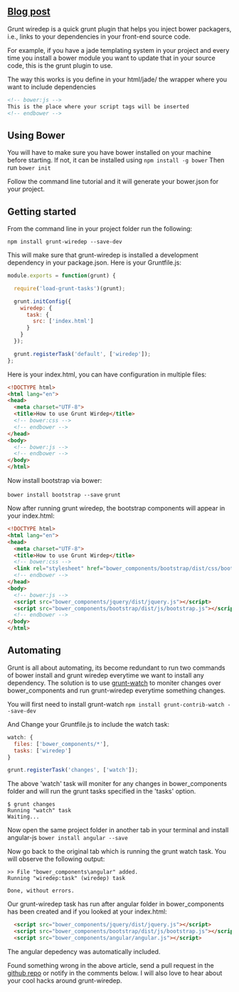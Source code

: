 ## [Blog post](http://grunt-tasks.com/grunt-wiredep/ "grunt wiredep")

Grunt wiredep is a quick grunt plugin that helps you inject bower packagers, i.e., links to your dependencies in your front-end source code.

For example, if you have a jade templating system in your project and every time you install a bower module you want to update that in your source code, this is the grunt plugin to use.

The way this works is you define in your html/jade/<insert templating engine> the wrapper where you want to include dependencies

```html
<!-- bower:js -->
This is the place where your script tags will be inserted
<!-- endbower -->
```

## Using Bower

You will have to make sure you have bower installed on your machine before starting.
If not, it can be installed using `npm install -g bower`
Then run `bower init`

Follow the command line tutorial and it will generate your bower.json for your project.

## Getting started

From the command line in your project folder run the following:

`npm install grunt-wiredep --save-dev`

This will make sure that grunt-wiredep is installed a development dependency in your package.json.
Here is your Gruntfile.js:
```js
module.exports = function(grunt) {

  require('load-grunt-tasks')(grunt);

  grunt.initConfig({
    wiredep: {
      task: {
        src: ['index.html']
      }
    }
  });

  grunt.registerTask('default', ['wiredep']);
};
```

Here is your index.html, you can have configuration in multiple files:

```html
<!DOCTYPE html>
<html lang="en">
<head>
  <meta charset="UTF-8">
  <title>How to use Grunt Wirdep</title>
  <!-- bower:css -->
  <!-- endbower -->
</head>
<body>
  <!-- bower:js -->
  <!-- endbower -->
</body>
</html>
```

Now install bootstrap via bower:

`bower install bootstrap --save`
`grunt`

Now after running grunt wiredep, the bootstrap components will appear in your index.html:

```html
<!DOCTYPE html>
<html lang="en">
<head>
  <meta charset="UTF-8">
  <title>How to use Grunt Wirdep</title>
  <!-- bower:css -->
  <link rel="stylesheet" href="bower_components/bootstrap/dist/css/bootstrap.css" />
  <!-- endbower -->
</head>
<body>
  <!-- bower:js -->
  <script src="bower_components/jquery/dist/jquery.js"></script>
  <script src="bower_components/bootstrap/dist/js/bootstrap.js"></script>
  <!-- endbower -->
</body>
</html>
```

## Automating

Grunt is all about automating, its become redundant to run two commands of bower install and grunt wiredep everytime we want to install any dependency.
The solution is to use [grunt-watch](http://grunt-tasks.com/grunt-contrib-watch/) to moniter changes over bower_components and run grunt-wiredep everytime something changes.

You will first need to install grunt-watch
`npm install grunt-contrib-watch --save-dev`

And Change your Gruntfile.js to include the watch task:
```js
watch: {
  files: ['bower_components/*'],
  tasks: ['wiredep']
}

grunt.registerTask('changes', ['watch']);
```

The above 'watch' task will moniter for any changes in bower_components folder and will run the grunt tasks specified in the 'tasks' option.

```
$ grunt changes
Running "watch" task
Waiting...
```

Now open the same project folder in another tab in your terminal and install angular-js
`bower install angular --save`

Now go back to the original tab which is running the grunt watch task. You will observe the following output:

```
>> File "bower_components\angular" added.
Running "wiredep:task" (wiredep) task

Done, without errors.
```

Our grunt-wiredep task has run after angular folder in bower_components has been created and if you looked at your index.html:

```html
  <script src="bower_components/jquery/dist/jquery.js"></script>
  <script src="bower_components/bootstrap/dist/js/bootstrap.js"></script>
  <script src="bower_components/angular/angular.js"></script>
```

The angular depedency was automatically included.

Found something wrong in the above article, send a pull request in the [github repo](http://github.com/kanakiyajay/grunt-tasks/19-grunt-wiredep/) or notify in the comments below.
I will also love to hear about your cool hacks around grunt-wiredep.

